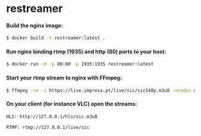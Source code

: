 # restreamer

#### Build the nginx image:
```sh
$ docker build -t restreamer:latest .
```

#### Run nginx binding rtmp (1935) and http (80) ports to your host:
```sh
$ docker run -d -p 80:80 -p 1935:1935 restreamer:latest
```

#### Start your rtmp stream to nginx with FFmpeg:
```sh
$ ffmpeg -re -i https://live.impresa.pt/live/sic/sic540p.m3u8 -vcodec copy -loop -1 -c:a aac -b:a 160k -ar 44100 -strict -2 -f flv rtmp://127.0.0.1/live/sic
```

#### On your client (for instance VLC) open the streams:
```sh
HLS: http://127.0.0.1/hls/sic.m3u8
```
```sh
RTMP: rtmp://127.0.0.1/live/sic
```
